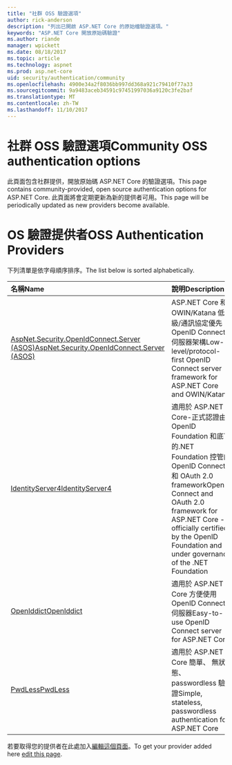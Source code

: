 ```yaml
---
title: "社群 OSS 驗證選項"
author: rick-anderson
description: "列出已開啟 ASP.NET Core 的原始檔驗證選項。"
keywords: "ASP.NET Core 開放原始碼驗證"
ms.author: riande
manager: wpickett
ms.date: 08/18/2017
ms.topic: article
ms.technology: aspnet
ms.prod: asp.net-core
uid: security/authentication/community
ms.openlocfilehash: 4900e34a2f8036bb997dd368a921c79410f77a33
ms.sourcegitcommit: 9a9483aceb34591c97451997036a9120c3fe2baf
ms.translationtype: MT
ms.contentlocale: zh-TW
ms.lasthandoff: 11/10/2017
---
```

# <a name="community-oss-authentication-options"></a><span data-ttu-id="b1777-104">社群 OSS 驗證選項</span><span class="sxs-lookup"><span data-stu-id="b1777-104">Community OSS authentication options</span></span>

<span data-ttu-id="b1777-105">此頁面包含社群提供，開放原始碼 ASP.NET Core 的驗證選項。</span><span class="sxs-lookup"><span data-stu-id="b1777-105">This page contains community-provided, open source authentication options for ASP.NET Core.</span></span> <span data-ttu-id="b1777-106">此頁面將會定期更新為新的提供者可用。</span><span class="sxs-lookup"><span data-stu-id="b1777-106">This page will be periodically updated as new providers become available.</span></span>

# <a name="oss-authentication-providers"></a><span data-ttu-id="b1777-107">OS 驗證提供者</span><span class="sxs-lookup"><span data-stu-id="b1777-107">OSS Authentication Providers</span></span>

<span data-ttu-id="b1777-108">下列清單是依字母順序排序。</span><span class="sxs-lookup"><span data-stu-id="b1777-108">The list below is sorted alphabetically.</span></span>

| <span data-ttu-id="b1777-109">名稱</span><span class="sxs-lookup"><span data-stu-id="b1777-109">Name</span></span> | <span data-ttu-id="b1777-110">說明</span><span class="sxs-lookup"><span data-stu-id="b1777-110">Description</span></span> |
|:--------------|:------------------|
| [<span data-ttu-id="b1777-111">AspNet.Security.OpenIdConnect.Server (ASOS)</span><span class="sxs-lookup"><span data-stu-id="b1777-111">AspNet.Security.OpenIdConnect.Server (ASOS)</span></span>](https://github.com/aspnet-contrib/AspNet.Security.OpenIdConnect.Server) | <span data-ttu-id="b1777-112">ASP.NET Core 和 OWIN/Katana 低-級/通訊協定優先 OpenID Connect 伺服器架構</span><span class="sxs-lookup"><span data-stu-id="b1777-112">Low-level/protocol-first OpenID Connect server framework for ASP.NET Core and OWIN/Katana</span></span> |
| [<span data-ttu-id="b1777-113">IdentityServer4</span><span class="sxs-lookup"><span data-stu-id="b1777-113">IdentityServer4</span></span>](https://identityserver.io/) | <span data-ttu-id="b1777-114">適用於 ASP.NET Core-正式認證由 OpenID Foundation 和底下的.NET Foundation 控管的 OpenID Connect 和 OAuth 2.0 framework</span><span class="sxs-lookup"><span data-stu-id="b1777-114">OpenID Connect and OAuth 2.0 framework for ASP.NET Core - officially certified by the OpenID Foundation and under governance of the .NET Foundation</span></span> |
| [<span data-ttu-id="b1777-115">OpenIddict</span><span class="sxs-lookup"><span data-stu-id="b1777-115">OpenIddict</span></span>](https://github.com/openiddict/openiddict-core) | <span data-ttu-id="b1777-116">適用於 ASP.NET Core 方便使用 OpenID Connect 伺服器</span><span class="sxs-lookup"><span data-stu-id="b1777-116">Easy-to-use OpenID Connect server for ASP.NET Core</span></span>  |
| [<span data-ttu-id="b1777-117">PwdLess</span><span class="sxs-lookup"><span data-stu-id="b1777-117">PwdLess</span></span>](https://github.com/pwdless/pwdless) | <span data-ttu-id="b1777-118">適用於 ASP.NET Core 簡單、 無狀態、 passwordless 驗證</span><span class="sxs-lookup"><span data-stu-id="b1777-118">Simple, stateless, passwordless authentication for ASP.NET Core</span></span>  |

<span data-ttu-id="b1777-119">若要取得您的提供者在此處加入[編輯這個頁面](https://github.com/login?return_to=https%3A%2F%2Fgithub.com%2Faspnet%2FDocs%2Fedit%2Fmaster%2Faspnetcore%2Fsecurity%2Fauthentication%2Fcommunity.md)。</span><span class="sxs-lookup"><span data-stu-id="b1777-119">To get your provider added here [edit this page](https://github.com/login?return_to=https%3A%2F%2Fgithub.com%2Faspnet%2FDocs%2Fedit%2Fmaster%2Faspnetcore%2Fsecurity%2Fauthentication%2Fcommunity.md).</span></span>
